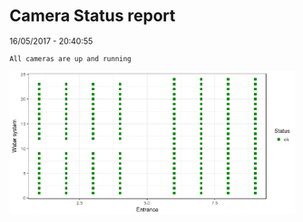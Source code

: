 Camera Status report
================
16/05/2017 - 20:40:55

    All cameras are up and running

![](camreport_files/figure-markdown_github/unnamed-chunk-2-1.png)
